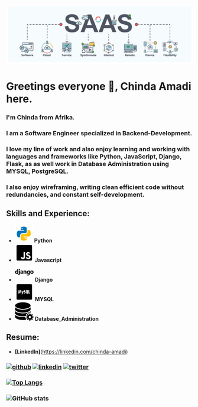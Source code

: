 ![Software Engineer | Backend Development](https://github.com/mansachinda/mansachinda/blob/main/ALXSaaS.png)

# Greetings everyone 👋, Chinda Amadi here.

### I'm Chinda from Afrika. ###
### I am a **Software Engineer** specialized in **Backend-Development.**
### I love my line of work and also enjoy learning and working with languages and frameworks like Python, JavaScript, Django, Flask, as as well work in Database Administration using MYSQL, PostgreSQL.
### I also enjoy wireframing, writing clean efficient code without redundancies, and constant self-development.

## Skills and Experience:
- ![](https://github.com/mansachinda/mansachinda/blob/main/download%20(2).png)    **Python**
- ![](https://github.com/mansachinda/mansachinda/blob/main/download%20(3).png)    **Javascript**
- ![](https://github.com/mansachinda/mansachinda/blob/main/download%20(4).png)    **Django**
- ![](https://github.com/mansachinda/mansachinda/blob/main/download%20(5).png)    **MYSQL**
- ![](https://github.com/mansachinda/mansachinda/blob/main/download%20(6).png)    **Database_Administration**

## Resume:


- **[LinkedIn]**(https://linkedin.com/chinda-amadi)

### [<img src='https://cdn.jsdelivr.net/npm/simple-icons@3.0.1/icons/github.svg' alt='github' height='40'>](https://github.com/mansachinda)  [<img src='https://cdn.jsdelivr.net/npm/simple-icons@3.0.1/icons/linkedin.svg' alt='linkedin' height='40'>](https://www.linkedin.com/in/chinda-amadi/)  [<img src='https://cdn.jsdelivr.net/npm/simple-icons@3.0.1/icons/twitter.svg' alt='twitter' height='40'>](https://twitter.com/Mansachi)  

### [![Top Langs](https://github-readme-stats.vercel.app/api/top-langs/?username=mansachinda)](https://github.com/anuraghazra/github-readme-stats)

### ![GitHub stats](https://github-readme-stats.vercel.app/api?username=mansachinda&show_icons=true)  

